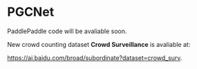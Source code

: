 # PGCNet
PaddlePaddle code will be avaliable soon.

New crowd counting dataset **Crowd Surveillance** is avaliable at:

https://ai.baidu.com/broad/subordinate?dataset=crowd_surv.
